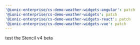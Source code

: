 ```yaml
---
'@ionic-enterprise/cs-demo-weather-widgets-angular': patch
'@ionic-enterprise/cs-demo-weather-widgets': patch
'@ionic-enterprise/cs-demo-weather-widgets-react': patch
'@ionic-enterprise/cs-demo-weather-widgets-vue': patch
---
```


test the Stencil v4 beta
